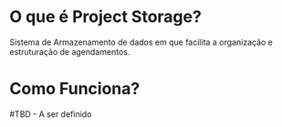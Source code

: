 # O que é Project Storage?
Sistema de Armazenamento de dados em que facilita a organização e estruturação de agendamentos.

# Como Funciona?
#TBD - A ser definido
